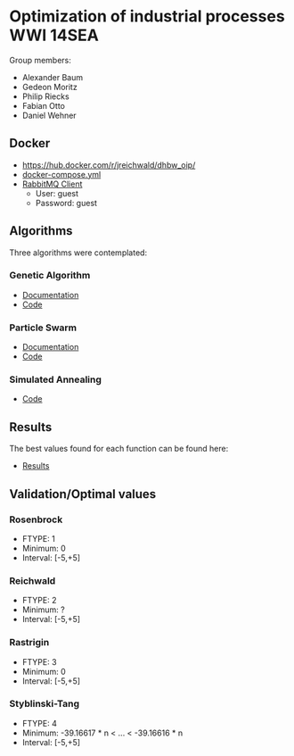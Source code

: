 # Optimization of industrial processes WWI 14SEA

Group members:
- Alexander Baum
- Gedeon Moritz
- Philip Riecks
- Fabian Otto
- Daniel Wehner

## Docker
- https://hub.docker.com/r/jreichwald/dhbw_oip/
- [docker-compose.yml](docker-compose.yml)
- [RabbitMQ Client](http://127.0.0.1:15672/)
  - User: guest
  - Password: guest
  
## Algorithms

Three algorithms were contemplated:

### Genetic Algorithm
- [Documentation](/doc/Genetic_Algorithm.pdf)
- [Code](/src/main/java/algorithms/GeneticAlgorithm.java)

### Particle Swarm
- [Documentation](/doc/Particle_Swarm_Algorithm.pdf)
- [Code](/src/main/java/algorithms/particleswarm/ParticleSwarm.java)

### Simulated Annealing
- [Code](/src/main/java/algorithms/simulatedannealing/SimulatedAnnealing.java)

## Results

The best values found for each function can be found here:

- [Results](https://github.com/DaWe1992/OIP/blob/master/results)

## Validation/Optimal values

### Rosenbrock
- FTYPE: 1
- Minimum: 0
- Interval: [-5,+5]

### Reichwald
- FTYPE: 2
- Minimum: ?
- Interval: [-5,+5]

### Rastrigin
- FTYPE: 3
- Minimum: 0
- Interval: [-5,+5]

### Styblinski-Tang
- FTYPE: 4
- Minimum: -39.16617 * n < ... < -39.16616 * n
- Interval: [-5,+5]
